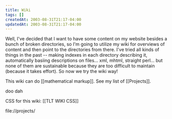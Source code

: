```yaml
---
title: Wiki
tags: []
createdAt: 2003-08-31T21:17-04:00
updatedAt: 2003-08-31T21:17-04:00
---
```


Well, I've decided that I want to have some content on my website besides a bunch of broken directories, so I'm going to utilize my wiki for overviews of content and then point to the directories from there. I've tried all kinds of things in the past -- making indexes in each directory describing it, automatically basiing descriptions on files... xml, mhtml, straight perl... but none of them are sustainable because they are too difficult to maintain (because it takes effort). So now we try the wiki way!

This wiki can do [[mathematical markup]]. See my list of [[Projects]].

doo dah

CSS for this wiki: [[TLT WIKI CSS]]

file://projects/

